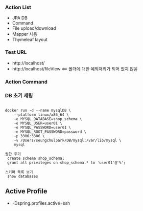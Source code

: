 ### Action List
- JPA DB
- Command 
- File upload/download
- Mapper 사용
- Thymeleaf layout

### Test URL
- http://localhost/
- http://localhost/fileView <== 폴더에 대한 예외처리가 되어 있지 않음 

### Action Command
### DB 초기 세팅
<pre><code>
docker run -d --name mysqlDB \
    --platform linux/x86_64 \
    -e MYSQL_DATABASE=shop_schema \
    -e MYSQL_USER=user01 \
    -e MYSQL_PASSWORD=user01 \
    -e MYSQL_ROOT_PASSWORD=password \
    -p 3306:3306 \
    -v /Users/seungchulpark/DB/mysql:/var/lib/mysql \
    mysql

권한 주기
 create schema shop_schema;
 grant all privileges on shop_schema.* to 'user01'@'%';

스키마 목록 보기
 show databases
</code></pre>

## Active Profile
- -Dspring.profiles.active=ssh